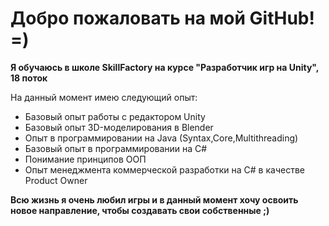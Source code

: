 # Добро пожаловать на мой GitHub! =)

**Я обучаюсь в школе SkillFactory на курсе "Разработчик игр на Unity", 18 поток**

На данный момент имею следующий опыт:

* Базовый опыт работы с редактором Unity
* Базовый опыт 3D-моделирования в Blender
* Опыт в программировании на Java (Syntax,Core,Multithreading)
* Базовый опыт в программировании на C#
* Понимание принципов ООП
* Опыт менеджмента коммерческой разработки на C# в качестве Product Owner

**Всю жизнь я очень любил игры и в данный момент хочу освоить новое направление, чтобы создавать свои собственные ;)**
